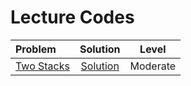 # Lecture Codes

|  **Problem**  |  **Solution**  |  **Level**  |
|:--------------|:--------------:|:-----------:|
|  [Two Stacks](https://www.codingninjas.com/studio/problems/two-stacks_983634)  |  [Solution]()  |  Moderate  |